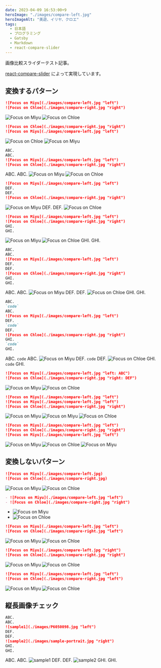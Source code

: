 ```yaml
---
date: 2023-04-09 16:53:00+9
heroImage: "./images/compare-left.jpg"
heroImageAlt: "美遊、イリヤ、クロエ"
tags:
  - 日本語
  - プログラミング
  - Gatsby
  - Markdown
  - react-compare-slider
---
```


画像比較スライダーテスト記事。

<!-- more -->

[react-compare-slider](https://github.com/nerdyman/react-compare-slider)
によって実現しています。

## 変換するパターン

```md
![Focus on Miyu](./images/compare-left.jpg "left")
![Focus on Chloe](./images/compare-right.jpg "right")
```

![Focus on Miyu](./images/compare-left.jpg "left")
![Focus on Chloe](./images/compare-right.jpg "right")

```md
![Focus on Chloe](./images/compare-right.jpg "right")
![Focus on Miyu](./images/compare-left.jpg "left")
```

![Focus on Chloe](./images/compare-right.jpg "right")
![Focus on Miyu](./images/compare-left.jpg "left")

```md
ABC.
ABC.
![Focus on Miyu](./images/compare-left.jpg "left")
![Focus on Chloe](./images/compare-right.jpg "right")
```

ABC.
ABC.
![Focus on Miyu](./images/compare-left.jpg "left")
![Focus on Chloe](./images/compare-right.jpg "right")

```md
![Focus on Miyu](./images/compare-left.jpg "left")
DEF.
DEF.
![Focus on Chloe](./images/compare-right.jpg "right")
```

![Focus on Miyu](./images/compare-left.jpg "left")
DEF.
DEF.
![Focus on Chloe](./images/compare-right.jpg "right")

```md
![Focus on Miyu](./images/compare-left.jpg "left")
![Focus on Chloe](./images/compare-right.jpg "right")
GHI.
GHI.
```

![Focus on Miyu](./images/compare-left.jpg "left")
![Focus on Chloe](./images/compare-right.jpg "right")
GHI.
GHI.

```md
ABC.
ABC.
![Focus on Miyu](./images/compare-left.jpg "left")
DEF.
DEF.
![Focus on Chloe](./images/compare-right.jpg "right")
GHI.
GHI.
```

ABC.
ABC.
![Focus on Miyu](./images/compare-left.jpg "left")
DEF.
DEF.
![Focus on Chloe](./images/compare-right.jpg "right")
GHI.
GHI.

```md
ABC.
`code`
ABC.
![Focus on Miyu](./images/compare-left.jpg "left")
DEF.
`code`
DEF.
![Focus on Chloe](./images/compare-right.jpg "right")
GHI.
`code`
GHI.
```

ABC.
`code`
ABC.
![Focus on Miyu](./images/compare-left.jpg "left")
DEF.
`code`
DEF.
![Focus on Chloe](./images/compare-right.jpg "right")
GHI.
`code`
GHI.

```md
![Focus on Miyu](./images/compare-left.jpg "left: ABC")
![Focus on Chloe](./images/compare-right.jpg "right: DEF")
```

![Focus on Miyu](./images/compare-left.jpg "left: ABC")
![Focus on Chloe](./images/compare-right.jpg "right: DEF")

```md
![Focus on Miyu](./images/compare-left.jpg "left")
![Focus on Miyu](./images/compare-left.jpg "left")
![Focus on Chloe](./images/compare-right.jpg "right")
```

![Focus on Miyu](./images/compare-left.jpg "left")
![Focus on Miyu](./images/compare-left.jpg "left")
![Focus on Chloe](./images/compare-right.jpg "right")

```md
![Focus on Miyu](./images/compare-left.jpg "left")
![Focus on Chloe](./images/compare-right.jpg "right")
![Focus on Miyu](./images/compare-left.jpg "left")
```

![Focus on Miyu](./images/compare-left.jpg "left")
![Focus on Chloe](./images/compare-right.jpg "right")
![Focus on Miyu](./images/compare-left.jpg "left")

## 変換しないパターン

```md
![Focus on Miyu](./images/compare-left.jpg)
![Focus on Chloe](./images/compare-right.jpg)
```

![Focus on Miyu](./images/compare-left.jpg)
![Focus on Chloe](./images/compare-right.jpg)

```md
- ![Focus on Miyu](./images/compare-left.jpg "left")
- ![Focus on Chloe](./images/compare-right.jpg "right")
```

- ![Focus on Miyu](./images/compare-left.jpg "left")
- ![Focus on Chloe](./images/compare-right.jpg "right")

```md
![Focus on Miyu](./images/compare-left.jpg "left")
![Focus on Chloe](./images/compare-right.jpg "left")
```

![Focus on Miyu](./images/compare-left.jpg "left")
![Focus on Chloe](./images/compare-right.jpg "left")

```md
![Focus on Miyu](./images/compare-left.jpg "right")
![Focus on Chloe](./images/compare-right.jpg "right")
```

![Focus on Miyu](./images/compare-left.jpg "right")
![Focus on Chloe](./images/compare-right.jpg "right")

```md
![Focus on Miyu](./images/compare-left.jpg "left")
![Focus on Chloe](./images/compare-right.jpg "left")
```

![Focus on Miyu](./images/compare-left.jpg "left")
![Focus on Chloe](./images/compare-right.jpg "left")

## 縦長画像チェック

```md
ABC.
ABC.
![sample1](./images/P6050098.jpg "left")
DEF.
DEF.
![sample2](./images/sample-portrait.jpg "right")
GHI.
GHI.
```

ABC.
ABC.
![sample1](./images/P6050098.jpg "left")
DEF.
DEF.
![sample2](./images/sample-portrait.jpg "right")
GHI.
GHI.
